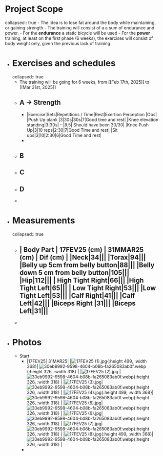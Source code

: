 # Project Scope
collapsed:: true
	- The idea is to lose fat around the body while maintaining, or gaining strength
	- The training will consist of a a sum of endurance and power.
		- For the **endurance** a static bicycle will be used
		- For the **power** training, at least on the first phase (6 weeks), the exercises will consist of body weight only, given the previous lack of training
- # Exercises and schedules
  collapsed:: true
	- The training will be going for 6 weeks, from [[Feb 17th, 2025]] to [[Mar 31st, 2025]]
	- ## A -> Strength
		- |Exercise|Sets|Repetitions / Time|Rest|Exertion Perception |Obs|
		  |Push Up plank |3|30s|30s|7|Good time and rest|
		  |Knee elevation standing|3|30s| - |8.5| Should have been 30/30|
		  |Knee Push Up|3|10 reps|2:30|7|Good Time and rest|
		  |Sit ups|3|10|2:30|6|Good Time and rest|
		-
	- ## B
	- ## C
	- ## D
	-
- # Measurements
  collapsed:: true
	- | Body Part | 17FEV25 (cm) | 31MMAR25 (cm) | Dif (cm) |
	  |Neck|34|||
	  |Torax|94|||
	  |Belly up 5cm from belly button|88|||
	  |Belly down 5 cm from belly button|105|||
	  |Hip|112|||
	  | High Tight Right|66|||
	  |High Tight Left|65|||
	  | Low Tight Right|53|||
	  |Low Tight Left|53|||
	  |Calf Right|41|||
	  |Calf Left|42|||
	  |Biceps Right |31|||
	  |Biceps Left|31|||
		-
	-
- # Photos
	- Start
		- |17FEV25| 31MAR25|
		  |![17FEV25 (1).jpg](../assets/17FEV25_(1)_1739837514963_0.jpg){:height 499, :width 368}| ![30eb9992-9598-4604-b08b-fa265083ab0f.webp](../assets/30eb9992-9598-4604-b08b-fa265083ab0f_1739839388176_0.webp){:height 326, :width 318} |
		  |![17FEV25 (2).jpg](../assets/17FEV25_(2)_1739837526140_0.jpg) | ![30eb9992-9598-4604-b08b-fa265083ab0f.webp](../assets/30eb9992-9598-4604-b08b-fa265083ab0f_1739839388176_0.webp){:height 326, :width 318} |
		  |![17FEV25 (3).jpg](../assets/17FEV25_(3)_1739837543724_0.jpg)| ![30eb9992-9598-4604-b08b-fa265083ab0f.webp](../assets/30eb9992-9598-4604-b08b-fa265083ab0f_1739839388176_0.webp){:height 326, :width 318} |
		  |![17FEV25 (4).jpg](../assets/17FEV25_(4)_1739837564726_0.jpg){:height 499, :width 368}| ![30eb9992-9598-4604-b08b-fa265083ab0f.webp](../assets/30eb9992-9598-4604-b08b-fa265083ab0f_1739839388176_0.webp){:height 326, :width 318} |
		  |![17FEV25 (5).jpg](../assets/17FEV25_(5)_1739837569988_0.jpg)| ![30eb9992-9598-4604-b08b-fa265083ab0f.webp](../assets/30eb9992-9598-4604-b08b-fa265083ab0f_1739839388176_0.webp){:height 326, :width 318} |
		  |![17FEV25 (6).jpg](../assets/17FEV25_(6)_1739837573537_0.jpg)| ![30eb9992-9598-4604-b08b-fa265083ab0f.webp](../assets/30eb9992-9598-4604-b08b-fa265083ab0f_1739839388176_0.webp){:height 326, :width 318} |
		  |![17FEV25 (7).jpg](../assets/17FEV25_(7)_1739837578171_0.jpg)| ![30eb9992-9598-4604-b08b-fa265083ab0f.webp](../assets/30eb9992-9598-4604-b08b-fa265083ab0f_1739839388176_0.webp){:height 326, :width 318} |
		  |![17FEV25 (8).jpg](../assets/17FEV25_(8)_1739837581270_0.jpg){:height 499, :width 368}| ![30eb9992-9598-4604-b08b-fa265083ab0f.webp](../assets/30eb9992-9598-4604-b08b-fa265083ab0f_1739839388176_0.webp){:height 326, :width 318} |
		-